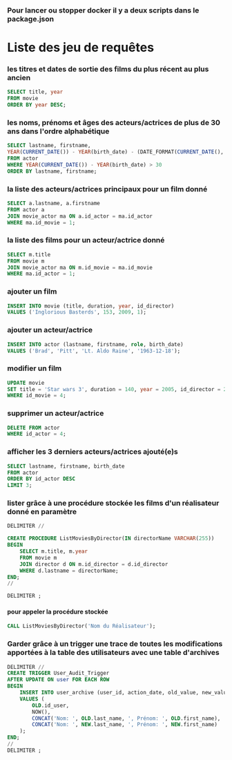 ### Pour lancer ou stopper docker il y a deux scripts dans le package.json

# Liste des jeu de requêtes

### les titres et dates de sortie des films du plus récent au plus ancien

```sql
SELECT title, year
FROM movie
ORDER BY year DESC;
```

### les noms, prénoms et âges des acteurs/actrices de plus de 30 ans dans l'ordre alphabétique

```sql
SELECT lastname, firstname,
YEAR(CURRENT_DATE()) - YEAR(birth_date) - (DATE_FORMAT(CURRENT_DATE(), '%m%d') < DATE_FORMAT(birth_date, '%m%d')) AS age
FROM actor
WHERE YEAR(CURRENT_DATE()) - YEAR(birth_date) > 30
ORDER BY lastname, firstname;

```

### la liste des acteurs/actrices principaux pour un film donné

```sql
SELECT a.lastname, a.firstname
FROM actor a
JOIN movie_actor ma ON a.id_actor = ma.id_actor
WHERE ma.id_movie = 1;
```

### la liste des films pour un acteur/actrice donné

```sql
SELECT m.title
FROM movie m
JOIN movie_actor ma ON m.id_movie = ma.id_movie
WHERE ma.id_actor = 1;
```

### ajouter un film

```sql
INSERT INTO movie (title, duration, year, id_director)
VALUES ('Inglorious Basterds', 153, 2009, 1);
```

### ajouter un acteur/actrice

```sql
INSERT INTO actor (lastname, firstname, role, birth_date)
VALUES ('Brad', 'Pitt', 'Lt. Aldo Raine', '1963-12-18');
```

### modifier un film

```sql
UPDATE movie
SET title = 'Star wars 3', duration = 140, year = 2005, id_director = 2
WHERE id_movie = 4;
```

### supprimer un acteur/actrice

```sql
DELETE FROM actor
WHERE id_actor = 4;
```

### afficher les 3 derniers acteurs/actrices ajouté(e)s

```sql
SELECT lastname, firstname, birth_date
FROM actor
ORDER BY id_actor DESC
LIMIT 3;
```

### lister grâce à une procédure stockée les films d'un réalisateur donné en paramètre

```sql
DELIMITER //

CREATE PROCEDURE ListMoviesByDirector(IN directorName VARCHAR(255))
BEGIN
    SELECT m.title, m.year
    FROM movie m
    JOIN director d ON m.id_director = d.id_director
    WHERE d.lastname = directorName;
END;
//

DELIMITER ;
```

#### pour appeler la procédure stockée

```sql
CALL ListMoviesByDirector('Nom du Réalisateur');
```

### Garder grâce à un trigger une trace de toutes les modifications apportées à la table des utilisateurs avec une table d'archives

```sql
DELIMITER //
CREATE TRIGGER User_Audit_Trigger
AFTER UPDATE ON user FOR EACH ROW
BEGIN
    INSERT INTO user_archive (user_id, action_date, old_value, new_value)
    VALUES (
        OLD.id_user,
        NOW(),
        CONCAT('Nom: ', OLD.last_name, ', Prénom: ', OLD.first_name),
        CONCAT('Nom: ', NEW.last_name, ', Prénom: ', NEW.first_name)
    );
END;
//
DELIMITER ;
```
